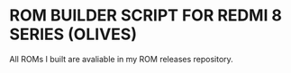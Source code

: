 ROM BUILDER SCRIPT FOR REDMI 8 SERIES (OLIVES)
==============================

All ROMs I built are avaliable in my ROM releases repository.
